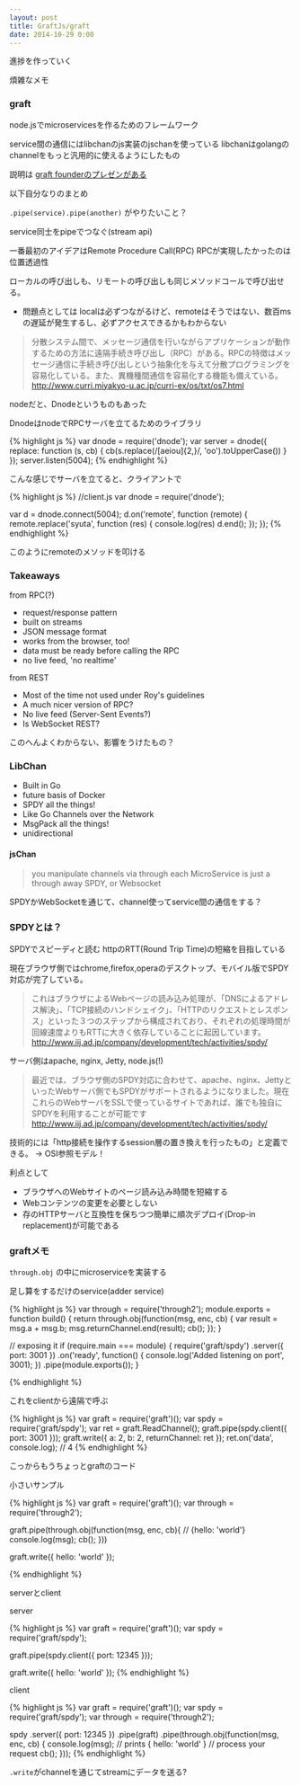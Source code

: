 ```yaml
---
layout: post
title: GraftJs/graft
date: 2014-10-29 0:00
---
```


進捗を作っていく

煩雑なメモ

### graft

node.jsでmicroservicesを作るためのフレームワーク

service間の通信にはlibchanのjs実装のjschanを使っている
libchanはgolangのchannelをもっと汎用的に使えるようにしたもの

説明は [graft founderのプレゼンがある](http://mcollina.github.io/nodeconfeu-2014-full-stack-through-microservices/ )


以下自分なりのまとめ

`.pipe(service).pipe(another)` がやりたいこと？

service同士をpipeでつなぐ(stream api)

一番最初のアイデアはRemote Procedure Call(RPC)
RPCが実現したかったのは位置透過性

ローカルの呼び出しも、リモートの呼び出しも同じメソッドコールで呼び出せる。

* 問題点としては
localは必ずつながるけど、remoteはそうではない、数百msの遅延が発生するし、必ずアクセスできるかもわからない

> 分散システム間で、メッセージ通信を行いながらアプリケーションが動作するための方法に遠隔手続き呼び出し（RPC）がある。RPCの特徴はメッセージ通信に手続き呼び出しという抽象化を与えて分散プログラミングを容易化している。また、異機種間通信を容易化する機能も備えている。
http://www.curri.miyakyo-u.ac.jp/curri-ex/os/txt/os7.html


nodeだと、Dnodeというものもあった

DnodeはnodeでRPCサーバを立てるためのライブラリ

{% highlight js %}
var dnode = require('dnode');
var server = dnode({
    replace: function (s, cb) {
        cb(s.replace(/[aeiou]{2,}/, 'oo').toUpperCase())
    }
});
server.listen(5004);
{% endhighlight %}

こんな感じでサーバを立てると、クライアントで

{% highlight js %}
//client.js
var dnode = require('dnode');

var d = dnode.connect(5004);
d.on('remote', function (remote) {
    remote.replace('syuta', function (res) {
     console.log(res)
        d.end();
    });
});
{% endhighlight %}

このようにremoteのメソッドを叩ける


### Takeaways

from RPC(?)

- request/response pattern
- built on streams
- JSON message format
- works from the browser, too!
- data must be ready before calling the RPC
- no live feed, 'no realtime'

from REST

- Most of the time not used under Roy's guidelines
- A much nicer version of RPC?
- No live feed (Server-Sent Events?)
- Is WebSocket REST?

このへんよくわからない、影響をうけたもの？


### LibChan

- Built in Go
- future basis of Docker
- SPDY all the things!
- Like Go Channels over the Network
- MsgPack all the things!
- unidirectional


#### jsChan

> you manipulate channels via through each MicroService is just a through away SPDY, or Websocket

SPDYかWebSocketを通じて、channel使ってservice間の通信をする？

### SPDYとは？

SPDYでスピーディと読む
httpのRTT(Round Trip Time)の短縮を目指している

現在ブラウザ側ではchrome,firefox,operaのデスクトップ、モバイル版でSPDY対応が完了している。

> これはブラウザによるWebページの読み込み処理が、「DNSによるアドレス解決」、「TCP接続のハンドシェイク」、「HTTPのリクエストとレスポンス」といった３つのステップから構成されており、それぞれの処理時間が回線速度よりもRTTに大きく依存していることに起因しています。
http://www.iij.ad.jp/company/development/tech/activities/spdy/


サーバ側はapache, nginx, Jetty, node.js(!)

> 最近では、ブラウザ側のSPDY対応に合わせて、apache、nginx、JettyといったWebサーバ側でもSPDYがサポートされるようになりました。現在これらのWebサーバをSSLで使っているサイトであれば、誰でも独自にSPDYを利用することが可能です
http://www.iij.ad.jp/company/development/tech/activities/spdy/

技術的には「http接続を操作するsession層の置き換えを行ったもの」と定義できる。
→  OSI参照モデル！


利点として

- ブラウザへのWebサイトのページ読み込み時間を短縮する
- Webコンテンツの変更を必要としない
- 存のHTTPサーバと互換性を保ちつつ簡単に順次デプロイ(Drop-in replacement)が可能である






### graftメモ

`through.obj` の中にmicroserviceを実装する

足し算をするだけのservice(adder service)

{% highlight js %}
var through = require('through2');
module.exports = function build() {
  return through.obj(function(msg, enc, cb) {
    var result = msg.a + msg.b;
    msg.returnChannel.end(result);
    cb();
  });
}

// exposing it
if (require.main === module) {
  require('graft/spdy')
    .server({ port: 3001 })
    .on('ready', function() {
      console.log('Added listening on port', 3001);
    })
    .pipe(module.exports());
}

{% endhighlight %}

これをclientから遠隔で呼ぶ

{% highlight js %}
var graft = require('graft')();
var spdy  = require('graft/spdy');
var ret   = graft.ReadChannel();
graft.pipe(spdy.client({ port: 3001 }));
graft.write({
  a: 2,
  b: 2,
  returnChannel: ret
});
ret.on('data', console.log); // 4
{% endhighlight %}



こっからもうちょっとgraftのコード

小さいサンプル

{% highlight js %}
var graft = require('graft')();
var through = require('through2');


graft.pipe(through.obj(function(msg, enc, cb){
  // {hello: 'world'}
  console.log(msg);
  cb();
}))

graft.write({ hello: 'world' });

{% endhighlight %}



serverとclient

server

{% highlight js %}
var graft = require('graft')();
var spdy = require('graft/spdy');

graft.pipe(spdy.client({ port: 12345 }));

graft.write({ hello: 'world' });
{% endhighlight %}

client

{% highlight js %}
var graft = require('graft')();
var spdy = require('graft/spdy');
var through = require('through2');

spdy
  .server({ port: 12345 })
  .pipe(graft)
  .pipe(through.obj(function(msg, enc, cb) {
    console.log(msg); // prints { hello: 'world' }
    // process your request
    cb();
  }));
{% endhighlight %}


`.write`がchannelを通じてstreamにデータを送る?

